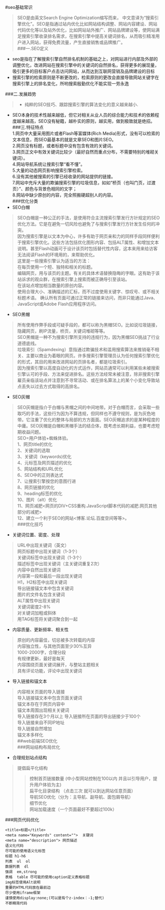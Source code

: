 #seo基础常识  
>SEO是由英文Search Engine Optimization缩写而来， 中文意译为“搜索引擎优化”。SEO是指通过站内优化比如网站结构调整、网站内容建设、网站代码优化等以及站外优化，比如网站站外推广、网站品牌建设等，使网站满足搜索引擎收录排名需求，在搜索引擎中提高关键词排名，从而吸引精准用户进入网站，获得免费流量，产生直接销售或品牌推广。  
###一.SEO定义  
-   seo是指在了解搜索引擎自然排名机制的基础之上，对网站进行内部及外部的调整优化，改进网站在搜索引擎中的关键词的自然排名，获得更多的展现量，吸引更多的目标客户点击访问网站，从而达到互联网营销及品牌建设的目标  
-   搜索引擎的检索原则是不断更改的，检索原则的更改会直接导致网站关键字在搜索引擎上的排名变化，所哟搜索殷勤优化不能实现一劳永逸  

###二.发展趋势  
>-  纯粹的SEO技巧、跟踪搜索引擎的算法变化的意义越来越小.  
-   SEO本身的技术性越来越低，但它对相关从业人员的综合能力和技术的依赖程度越来越高，SEO没有秘籍，越朴实的原则，越实用，做到极致就是绝招。  
###三.特征特点  
1.网页中大量采用图片或者Flash等富媒体(Rich Media)形式，没有可以检索的文本信息，而SEO最基本的就是文章SEO和图片SEO。  
2.网页没有标题，或者标题中没有包含有效的关键词。  
3.网页正文中有效关键词比较少（最好自然而重点分布，不需要特别的堆砌关键词）。  
4.网站导航系统让搜索引擎“看不懂”。  
5.大量的动态网页影响搜索引擎检索。  
6.没有其他被搜索的引擎已经收录的网站提供的链接。  
7.网站中充斥大量的欺骗搜索引擎的垃圾信息，如如“桥页（也叫门页，过渡页）”、颜色与背景色相同的文字；  
8.网站中缺少原创的内容，完全照搬硬超别人的内容。  
###优化分类  
-   SEO白帽
>SEO白帽是一种公正的手法，是使用符合主流搜索引擎发行方针规定的SEO优化方法。它是在避免一切风险也避免了与搜索引擎发行方针发生任何的冲突。  
因为搜索引擎是以文本为中心，许多有助于网页亲和力的同样手段同样便利于搜索引擎优化。这些方法包括优化图形内容、包括ALT属性、和增加文本说明。甚至Flash动画可于设计该页时包括替代性内容，这本来用来给访客无法阅读Flash的环境用的，来帮助优化。  
这里是一些搜索引擎认为适当的方法：  
在每页使用一个短、独特和相关的标题。  
编辑网页，用与该页的主题。有关的具体术语替换隐晦的字眼。这有助于该站诉求的观众群，在搜索引擎上搜索而被正确导引至该站。  
在该站点增加相当数量的原创内容。    
使用合理大小、准确描述的汇标，而不过度使用关键字、惊叹号、或不相关标题术语。
确认所有页面可通过正常的链接来访问，而非只能通过Java、JavaScript或Adobe Flash应用程序访问。  
-   SEO黑帽
>所有使用作弊手段或可疑手段的，都可以称为黑帽SEO。比如说垃圾链接，隐藏网页，刷IP流量，桥页，关键词堆砌等等。   
SEO黑帽是一种不为搜索引擎所支持的违规行为，因为黑帽SEO挑战了行业道德底线。  
垃圾索引（Spamdexing）意指通过欺骗技术和滥用搜索算法来推销毫不相关、主要以商业为着眼的网页。许多搜索引擎管理员认为任何搜索引擎优化的形式，其目的用来改进网站的页排名者，都是垃圾索引。  
因为搜索引擎以高度自动化的方式运作，网站员通常可以利用某些未被搜索引擎认可的手段、方法来促进排名。这些方法经常未被注意，除非搜索引擎雇员亲临该站点并注意到不寻常活动、或在排名算法上的某个小变化导致站点丢失以过去方式取得的高排名。
-   SEO灰帽
>   SEO灰帽是指介于白帽与黑帽之间的中间地带。对于白帽而言，会采取一些取巧的手法，这些行为因为不算违规，但同样也不遵守规则，是为灰色地带。它注重了优化的整体与局部的方方面面。SEO灰帽追求的是某种程度的中庸。SEO灰帽是白帽和黑帽手法的结合体，既考虑长期利益，也要考虑短期收益问题。  
SEO=用户体验+蜘蛛体验。  
1、网页title的优化  
2、关键词的选取   
3、关键词（keywords)优化  
4、元标签及网页描述的优化  
5、网站结构和URL优化  
6、SEO中的正则表达式  
7、让搜索引擎按您的意图行进   
8、网页链接的优化  
9、heading标签的优化  
10、图片（alt）优化  
11、网页减肥<网页的DIV+CSS重构.JavaScript脚本代码的减肥.网页其他部分的减肥>  
12、建立一个利于SEO的网站<博客.论坛.百度空间等等>。  
###优化技巧  
-   关键词位置、密度、处理
>URL中出现关键词（英文）  
网页标题中出现关键词（1-3个）  
关键词标签中出现关键词（1-3个）  
描述标签中出现关键词（主关键词重复2次）  
内容中自然出现关键词  
内容第一段和最后一段出现关键词  
H1，H2标签中出现关键词  
导出链接锚文本中包含关键词  
图片的文件名包含关键词  
ALT属性中出现关键词  
关键词密度2-8%  
对关键词加粗或斜体  
用TAG标签将关键词聚合到一起  
-   内容质量、更新频率、相关性  
>原创的内容最佳，切忌被多次转载的内容  
内容独立性，与其他页面至少30%互异  
1000-2000字，合理分段   
有规律更新，最好是每天  
内容围绕页面关键词展开，与整站主题相关  
具有评论功能，评论中出现关键词  
-   导入链接和锚文本  
>内容相关页面的导入链接  
导入链接锚文本中包含页面关键词  
锚文本存在于网页内容中  
锚文本周围出现相关关键词  
导入链接存在3个月以上
导入链接所在页面的导出链接少于100个  
导入链接来自不同IP地址  
导入链接自然增加  
锚文本多样化    
##web前端SEO优化  
###网站结构布局优化    
-   合理规划站点结构  
>提倡扁平化结构  
>>控制首页链接数量 (中小型网站控制在100以内 并且以引导用户，提升用户体验为主)  
扁平化目录结构 （点击三次 就可以到达网站任意页面）  
导航SEO优化（分为：主导航、副导航、面包屑导航）  
细节优化  
网站加载速度（一个页面最好不要超过100k）

###网页代码优化  
``` 
<title>标题</title>  
<meta name="Keywords" content="">  关键词
<meta name="description"> 网页描述
语义化代码  
尽可能的使用语义化标签  
标题 h1-h6  
列表  ul  ol  
数据列表  dl  
强调  em,strong  
表格  table 尽可能的使用caption定义表格标题  
img标签使用Alt说明  
重要的HTML代码放在最前边  
尽少使用iframe框架  
谨慎使用display:none;(可以是有个z-index：-1;替代)  
不断精简代码
```